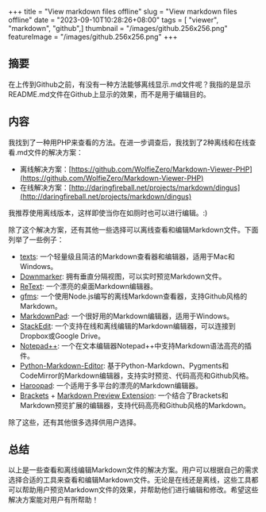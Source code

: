 +++
title = "View markdown files offline"
slug = "View markdown files offline"
date = "2023-09-10T10:28:26+08:00"
tags = [ "viewer", "markdown", "github",]
thumbnail = "/images/github.256x256.png"
featureImage = "/images/github.256x256.png"
+++


## 摘要

在上传到Github之前，有没有一种方法能够离线显示.md文件呢？我指的是显示README.md文件在Github上显示的效果，而不是用于编辑目的。

## 内容

我找到了一种用PHP来查看的方法。在进一步调查后，我找到了2种离线和在线查看.md文件的解决方案：

- 离线解决方案：[https://github.com/WolfieZero/Markdown-Viewer-PHP](https://github.com/WolfieZero/Markdown-Viewer-PHP)
- 在线解决方案：[http://daringfireball.net/projects/markdown/dingus](http://daringfireball.net/projects/markdown/dingus)

我推荐使用离线版本，这样即使当你在如厕时也可以进行编辑。:)

除了这个解决方案，还有其他一些选择可以离线查看和编辑Markdown文件。下面列举了一些例子：

- [texts](http://www.texts.io/): 一个轻量级且简洁的Markdown查看器和编辑器，适用于Mac和Windows。
- [Downmarker](http://mindinthewater.blogspot.com.au/2011/05/downmarker-markdown-editorviewer.html): 拥有垂直分隔视图，可以实时预览Markdown文件。
- [ReText](http://sourceforge.net/p/retext/home/ReText/): 一个漂亮的桌面Markdown编辑器。
- [gfms](https://github.com/ypocat/gfms): 一个使用Node.js编写的离线Markdown查看器，支持Github风格的Markdown。
- [MarkdownPad](http://www.markdownpad.com/): 一个很好用的Markdown编辑器，适用于Windows。
- [StackEdit](https://stackedit.io/): 一个支持在线和离线编辑的Markdown编辑器，可以连接到Dropbox或Google Drive。
- [Notepad++](https://github.com/wfwei/Notepad---Markdown-Highlighting): 一个在文本编辑器Notepad++中支持Markdown语法高亮的插件。
- [Python-Markdown-Editor](https://github.com/ncornette/Python-Markdown-Editor): 基于Python-Markdown、Pygments和CodeMirror的Markdown编辑器，支持实时预览、代码高亮和Github风格。
- [Haroopad](http://pad.haroopress.com/): 一个适用于多平台的漂亮的Markdown编辑器。
- [Brackets](http://brackets.io/) + [Markdown Preview Extension](https://github.com/gruehle/MarkdownPreview): 一个结合了Brackets和Markdown预览扩展的编辑器，支持代码高亮和Github风格的Markdown。

除了这些，还有其他很多选择供用户选择。

## 总结

以上是一些查看和离线编辑Markdown文件的解决方案。用户可以根据自己的需求选择合适的工具来查看和编辑Markdown文件。无论是在线还是离线，这些工具都可以帮助用户预览Markdown文件的效果，并帮助他们进行编辑和修改。希望这些解决方案能对用户有所帮助！


